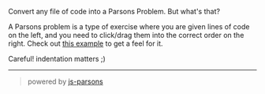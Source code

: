 Convert any file of code into a Parsons Problem. But what's that?

A Parsons problem is a type of exercise where you are given lines of code on the left, and you need to click/drag them into the correct order on the right. Check out <a href='./?parsons=%7B"code"%3A"const%20x%20%3D%20true%3B%5Cnif%20(x)%20%7B%5Cn%20%20console.log(%60x%20is%20%24%7Bx%7D!%60)%3B%5Cn%7D%5Cn%5Cn"%2C"ext"%3A".js"%2C"loopGuard"%3A%7B"active"%3Afalse%2C"max"%3A20%7D%7D' target="_blank">this example</a> to get a feel for it.

Careful! indentation matters ;)

---

> powered by [js-parsons](https://github.com/js-parsons/js-parsons)
